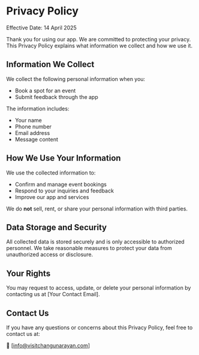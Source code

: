 # Privacy Policy

Effective Date: 14 April 2025

Thank you for using our app. We are committed to protecting your privacy. This Privacy Policy explains what information we collect and how we use it.

## Information We Collect

We collect the following personal information when you:

- Book a spot for an event
- Submit feedback through the app

The information includes:

- Your name
- Phone number
- Email address
- Message content

## How We Use Your Information

We use the collected information to:

- Confirm and manage event bookings
- Respond to your inquiries and feedback
- Improve our app and services

We do **not** sell, rent, or share your personal information with third parties.

## Data Storage and Security

All collected data is stored securely and is only accessible to authorized personnel. We take reasonable measures to protect your data from unauthorized access or disclosure.

## Your Rights

You may request to access, update, or delete your personal information by contacting us at [Your Contact Email].

## Contact Us

If you have any questions or concerns about this Privacy Policy, feel free to contact us at:

📧 [info@visitchangunarayan.com]

